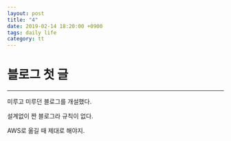 ```yaml
---
layout: post
title: "4"
date: 2019-02-14 18:20:00 +0900
tags: daily life
category: tt
---
```


# 블로그 첫 글
---

미루고 미루던 블로그를 개설했다.

설계없이 짠 블로그라 규칙이 없다.

AWS로 옮길 때 제대로 해야지.
